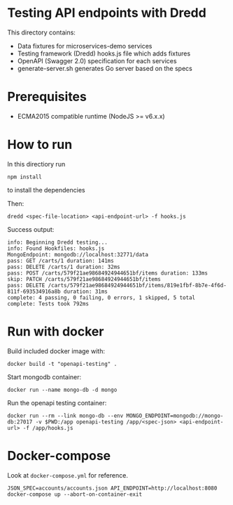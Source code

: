 # Testing API endpoints with Dredd

This directory contains:
 - Data fixtures for microservices-demo services
 - Testing framework (Dredd) hooks.js file which adds fixtures
 - OpenAPI (Swagger 2.0) specification for each services
 - generate-server.sh generates Go server based on the specs

# Prerequisites
  - ECMA2015 compatible runtime (NodeJS >= v6.x.x)

# How to run

In this directiory run 
```
npm install
```
to install the dependencies

Then:
```
dredd <spec-file-location> <api-endpoint-url> -f hooks.js
```

Success output:
```
info: Beginning Dredd testing...
info: Found Hookfiles: hooks.js
MongoEndpoint: mongodb://localhost:32771/data
pass: GET /carts/1 duration: 141ms
pass: DELETE /carts/1 duration: 32ms
pass: POST /carts/579f21ae98684924944651bf/items duration: 133ms
skip: PATCH /carts/579f21ae98684924944651bf/items
pass: DELETE /carts/579f21ae98684924944651bf/items/819e1fbf-8b7e-4f6d-811f-693534916a8b duration: 31ms
complete: 4 passing, 0 failing, 0 errors, 1 skipped, 5 total
complete: Tests took 792ms
```


# Run with docker
Build included docker image with:
```
docker build -t "openapi-testing" .
```

Start mongodb container:
```
docker run --name mongo-db -d mongo
```
Run the openapi testing container:
```
docker run --rm --link mongo-db --env MONGO_ENDPOINT=mongodb://mongo-db:27017 -v $PWD:/app openapi-testing /app/<spec-json> <api-endpoint-url> -f /app/hooks.js
```

# Docker-compose
Look at ```docker-compose.yml``` for reference.

```
JSON_SPEC=accounts/accounts.json API_ENDPOINT=http://localhost:8080 docker-compose up --abort-on-container-exit

```
